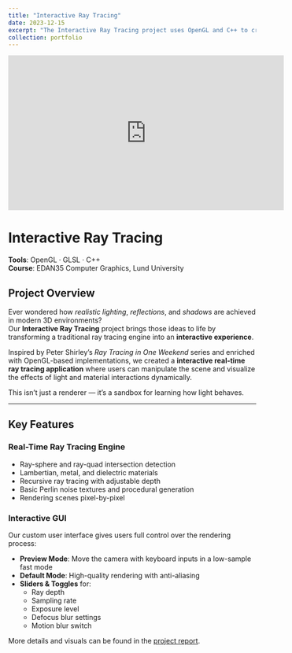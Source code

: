 ```yaml
---
title: "Interactive Ray Tracing"
date: 2023-12-15
excerpt: "The Interactive Ray Tracing project uses OpenGL and C++ to create a CPU-driven real-time ray tracing engine that allows users to interactively manipulate scenes and visualize lighting, reflections, and shadows in modern 3D environments.<br/><img width='600' src='/images/random_spheres_52.png'>"
collection: portfolio
---
```


<p align="center">
  <iframe width="560" height="315" 
          src="https://www.youtube.com/embed/q3cTFVWcdKQ?si=d0SN7Yv-z7QvHlJW" 
          title="YouTube video player" frameborder="0" 
          allow="accelerometer; autoplay; clipboard-write; encrypted-media; gyroscope; picture-in-picture; web-share" 
          allowfullscreen>
  </iframe>
</p>


# Interactive Ray Tracing   
**Tools**: OpenGL · GLSL · C++  
**Course**: EDAN35 Computer Graphics, Lund University  

## Project Overview

Ever wondered how *realistic lighting*, *reflections*, and *shadows* are achieved in modern 3D environments?  
Our **Interactive Ray Tracing** project brings those ideas to life by transforming a traditional ray tracing engine into an **interactive experience**.

Inspired by Peter Shirley’s *Ray Tracing in One Weekend* series and enriched with OpenGL-based implementations, we created a **interactive real-time ray tracing application** where users can manipulate the scene and visualize the effects of light and material interactions dynamically.

This isn’t just a renderer — it’s a sandbox for learning how light behaves.

---

## Key Features

### Real-Time Ray Tracing Engine  
- Ray-sphere and ray-quad intersection detection  
- Lambertian, metal, and dielectric materials  
- Recursive ray tracing with adjustable depth  
- Basic Perlin noise textures and procedural generation  
- Rendering scenes pixel-by-pixel  

### Interactive GUI 
Our custom user interface gives users full control over the rendering process:
- **Preview Mode**: Move the camera with keyboard inputs in a low-sample fast mode  
- **Default Mode**: High-quality rendering with anti-aliasing  
- **Sliders & Toggles** for:
  - Ray depth  
  - Sampling rate  
  - Exposure level  
  - Defocus blur settings  
  - Motion blur switch  

More details and visuals can be found in the [project report](https://drive.google.com/file/d/1SS134gLWVawHVTUL1sUEGAdz60mu_IpH/view).
